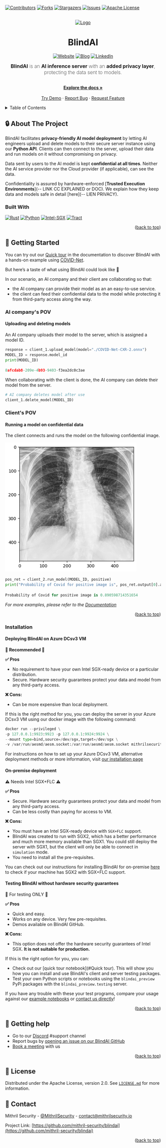 <a name="readme-top"></a>

[![Contributors][contributors-shield]][contributors-url]
[![Forks][forks-shield]][forks-url]
[![Stargazers][stars-shield]][stars-url]
[![Issues][issues-shield]][issues-url]
[![Apache License][license-shield]][license-url]


<!-- PROJECT LOGO -->
<br />
<div align="center">
  <a href="https://github.com/mithril-security/blindai">
    <img src="https://github.com/mithril-security/blindai/blob/master/assets/logo.png" alt="Logo" width="80" height="80">
  </a>

<h1 align="center">BlindAI</h1>

[![Website][website-shield]][website-url]
[![Blog][blog-shield]][blog-url]
[![LinkedIn][linkedin-shield]][linkedin-url]

  <font size="3"><span style="font-weight: 200" align="center">
    <b>BlindAI</b> is an <b>AI inference server</b> with an <b>added privacy layer</b>, protecting the data sent to models. 
	</font></span>
	<p align="center">
    <br />
    <a href="https://blindai.mithrilsecurity.io/en/latest/"><strong>Explore the docs »</strong></a>
    <br />
    <br />
    <a href="https://blindai-preview.mithrilsecurity.io/en/latest/getting-started/quick-tour">Try Demo</a>
    ·
    <a href="https://github.com/mithril-security/blindai/issues">Report Bug</a>
    ·
    <a href="https://github.com/mithril-security/blindai/issues">Request Feature</a>
  </p>
</div>



<!-- TABLE OF CONTENTS -->
<details>
  <summary>Table of Contents</summary>
  <ol>
    <li>
      <a href="#-about-the-project">About The Project</a>
      <ul>
        <li><a href="#built-with">Built With</a></li>
      </ul>
    </li>
    <li>
      <a href="#-getting-started">Getting Started</a>
      <ul>
        <li><a href="#prerequisites">Prerequisites</a></li>
        <li><a href="#installation">Installation</a></li>
      </ul>
    </li>
    <li><a href="#-usage">Usage</a></li>
    <li><a href="#-getting-help">Getting Help</a></li>
    <li><a href="#-license">License</a></li>
    <li><a href="#-contact">Contact</a></li>
  </ol>
</details>

<!-- ABOUT THE PROJECT -->
## 🔒 About The Project

BlindAI facilitates  **privacy-friendly AI model deployment** by letting AI engineers upload and delete models to their secure server instance using our **Python API**. Clients can then connect to the server, upload their data and run models on it without compromising on privacy. 

Data sent by users to the AI model is kept **confidential at all times**. Neither the AI service provider nor the Cloud provider (if applicable), can see the data.

Confidentiality is assured by hardware-enforced [**Trusted Execution Environments**](-- LINK CC EXPLAINED or DOC). We explain how they keep data and models safe in detail [here](-- LIEN PRIVACY).

### Built With 

[![Rust][Rust]][Rust-url] [![Python][Python]][Python-url] [![Intel-SGX][Intel-SGX]][Intel-sgx-url] [![Tract][Tract]][tract-url]

<p align="right">(<a href="#readme-top">back to top</a>)</p>

<!-- GETTING STARTED -->
## 🚀 Getting Started

You can try out our [Quick tour](LIEN) in the documentation to discover BlindAI with a hands-on example using [COVID-Net](https://github.com/lindawangg/COVID-Net).

But here’s a taste of what using BlindAI could look like 🍒

In our scenario, an AI company and their client are collaborating so that:

- the AI company can provide their model as an an easy-to-use service.
- the client can feed their confidential data to the model while protecting it from third-party access along the way.

### AI company's POV

#### Uploading and deleting models

An AI company uploads their model to the server, which is assigned a model ID.

```py
response = client_1.upload_model(model="./COVID-Net-CXR-2.onnx")
MODEL_ID = response.model_id
print(MODEL_ID)

8afcdab8-209e-4b93-9403-f3ea2dc0c3ae
```

When collaborating with the client is done, the AI company can delete their model from the server.

```py
# AI company deletes model after use
client_1.delete_model(MODEL_ID)
```

### Client's POV

#### Running a model on confidential data

The client connects and runs the model on the following confidential image.

![](./docs/assets/positive_image.png)

```py
pos_ret = client_2.run_model(MODEL_ID, positive)
print("Probability of Covid for positive image is", pos_ret.output[0].as_flat()[0][1])

Probability of Covid for positive image is 0.890598714351654
```

_For more examples, please refer to the [Documentation](https://blindai.mithrilsecurity.io/en/latest/)_
<p align="right">(<a href="#readme-top">back to top</a>)</p>

### Installation

#### Deploying BlindAI on Azure DCsv3 VM

**🥇 Recommended 🥇**

**✅ Pros**

- No requirement to have your own Intel SGX-ready device or a particular distribution. 
- Secure. Hardware security guarantees protect your data and model from any third-party access.

**❌ Cons:**

- Can be more expensive than local deployment.

If this is the right method for you, you can deploy the server in your Azure DCsv3 VM using our docker image with the following command:

```py
docker run --privileged \
-p 127.0.0.1:9923:9923 -p 127.0.0.1:9924:9924 \
--mount type=bind,source=/dev/sgx,target=/dev/sgx \
-v /var/run/aesmd/aesm.socket:/var/run/aesmd/aesm.socket mithrilsecuritysas/blindai-preview-server:latest
```

For instructions on how to set up your Azure DCsv3 VM, alternative deployment methods or more information, visit [our installation page](https://github.com/mithril-security/blindai-preview/blob/ophelie-README-rewrite/docs/docs/getting-started/installation.md)

#### On-premise deployment

⚠️ Needs Intel SGX+FLC ⚠️

**✅ Pros**

- Secure. Hardware security guarantees protect your data and model from any third-party access.
- Can be less costly than paying for access to VM.

**❌ Cons:**

- You must have an Intel SGX-ready device with `SGX+FLC` support.
- BlindAI was created to run with SGX2, which has a better performance and much more memory available than SGX1. You could still deploy the server with SGX1, but the client will only be able to connect in `simulation` mode.
- You need to install all the pre-requisites.

You can check out our instructions for installing BlindAI for on-premise [here](https://github.com/mithril-security/blindai-preview/blob/ophelie-README-rewrite/docs/docs/deploy-on-premise.md) to check if your machine has SGX2 with SGX+FLC support.

#### Testing BlindAI without hardware security guarantees

🧪 For testing ONLY 🧪

**✅ Pros**

- Quick and easy.
- Works on any device. Very few pre-requisites.
- Demos available on BlindAI GitHub.

**❌ Cons:**

- This option does not offer the hardware security guarantees of Intel SGX. **It is not suitable for production.**

If this is the right option for you, you can:

- Check out our [quick tour notebook](#Quick tour). This will show you how you can install and use BlindAI's client and server testing packages.
- Test your own Python scripts or notebooks using the `blindai_preview` PyPi packages with the `blindai_preview.testing` server.

If you have any trouble with these your test programs, compare your usage against our [example notebooks](link) or <a href="#-getting-help">contact us directly</a>!
<p align="right">(<a href="#readme-top">back to top</a>)</p>

<!-- GETTING HELP -->

## 🙋 Getting help

* Go to our [Discord](https://discord.com/invite/TxEHagpWd4) #support channel
* Report bugs by [opening an issue on our BlindAI GitHub](https://github.com/mithril-security/blindai/issues)
* [Book a meeting](https://calendly.com/contact-mithril-security/15mins?month=2023-03) with us

<p align="right">(<a href="#readme-top">back to top</a>)</p>


<!-- LICENSE -->
## 📜 License

Distributed under the Apache License, version 2.0. See [`LICENSE.md`](https://www.apache.org/licenses/LICENSE-2.0) for more information.


<!-- CONTACT -->
## 📇 Contact

Mithril Security - [@MithrilSecurity](https://twitter.com/MithrilSecurity) - contact@mithrilsecurity.io

Project Link: [https://github.com/mithril-security/blindai](https://github.com/mithril-security/blindai)

<p align="right">(<a href="#readme-top">back to top</a>)</p>

<!-- MARKDOWN LINKS & IMAGES -->
<!-- https://github.com/alexandresanlim/Badges4-README.md-Profile#-blog- -->
[contributors-shield]: https://img.shields.io/github/contributors/mithril-security/blindai.svg?style=for-the-badge
[contributors-url]: https://github.com/mithril-security/blindai/graphs/contributors
[forks-shield]: https://img.shields.io/github/forks/mithril-security/blindai.svg?style=for-the-badge
[forks-url]: https://github.com/mithril-security/blindai/network/members
[stars-shield]: https://img.shields.io/github/stars/mithril-security/blindai.svg?style=for-the-badge
[stars-url]: https://github.com/mithril-security/blindai/stargazers
[issues-shield]: https://img.shields.io/github/issues/mithril-security/blindai.svg?style=for-the-badge
[issues-url]: https://github.com/mithril-security/blindai/issues
[license-shield]: https://img.shields.io/github/license/mithril-security/blindai.svg?style=for-the-badge
[license-url]: https://github.com/mithril-security/blindai/blob/master/LICENSE.txt
[linkedin-shield]: https://img.shields.io/badge/-Jobs-black.svg?style=for-the-badge&logo=linkedin&colorB=555
[linkedin-url]: https://www.linkedin.com/company/mithril-security-company/
[website-url]: https://www.mithrilsecurity.io
[website-shield]: https://img.shields.io/badge/website-000000?style=for-the-badge&colorB=555
[blog-url]: https://blog.mithrilsecurity.io/
[blog-shield]: https://img.shields.io/badge/Blog-000?style=for-the-badge&logo=ghost&logoColor=yellow&colorB=555
[product-screenshot]: images/screenshot.png
[Python]: https://img.shields.io/badge/Python-FFD43B?style=for-the-badge&logo=python&logoColor=blue
[Python-url]: https://www.python.org/
[Rust]: https://img.shields.io/badge/rust-FFD43B?style=for-the-badge&logo=rust&logoColor=black
[Rust-url]: https://www.rust-lang.org/fr
[Intel-SGX]: https://img.shields.io/badge/SGX-FFD43B?style=for-the-badge&logo=intel&logoColor=black
[Intel-sgx-url]: https://www.intel.fr/content/www/fr/fr/architecture-and-technology/software-guard-extensions.html
[Tract]: https://img.shields.io/badge/Tract-FFD43B?style=for-the-badge
[tract-url]: https://github.com/mithril-security/tract/tree/6e4620659837eebeaba40ab3eeda67d33a99c7cf

<!-- Done using https://github.com/othneildrew/Best-README-Template -->